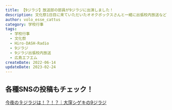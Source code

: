 ```yaml
---
title: 【9ジラジ】放送部の部員が9ジラジに出演しました！
description: 文化祭1日目に来ていただいたオオクボックスさんと一緒に出張校内放送などを振り返りました。
author: volo_esse_cattus
category: 学校行事
tags:
  - 学校行事
  - 文化祭
  - Hiro-DASH-Radio
  - 9ジラジ
  - 9ジラジ出張校内放送
  - 広島エフエム
createDate: 2022-06-14
updateDate: 2023-02-24
---
```


## 各種SNSの投稿もチェック！

[今夜の９ジラジは！？！？｜大窪シゲキの9ジラジ](http://hfm.jp/blog/9/2022/06/post-2124.html)
